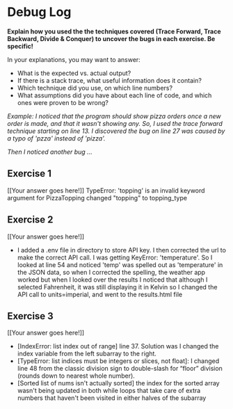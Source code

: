 # Debug Log

**Explain how you used the the techniques covered (Trace Forward, Trace Backward, Divide & Conquer) to uncover the bugs in each exercise. Be specific!**

In your explanations, you may want to answer:

- What is the expected vs. actual output?
- If there is a stack trace, what useful information does it contain?
- Which technique did you use, on which line numbers?
- What assumptions did you have about each line of code, and which ones were proven to be wrong?

_Example: I noticed that the program should show pizza orders once a new order is made, and that it wasn't showing any. So, I used the trace forward technique starting on line 13. I discovered the bug on line 27 was caused by a typo of 'pzza' instead of 'pizza'._

_Then I noticed another bug ..._

## Exercise 1

[[Your answer goes here!]]
TypeError: 'topping' is an invalid keyword argument for PizzaTopping
changed "topping" to topping_type



## Exercise 2

[[Your answer goes here!]]
- I added a .env file in directory to store API key. I then corrected the url to make the correct API call. I was getting  KeyError: 'temperature'. So I looked at line 54 and noticed 'temp' was spelled out as 'temperature' in the JSON data, so when I corrected the spelling, the weather app worked but when I looked over the results I noticed that although I selected Fahrenheit, it was still displaying it in Kelvin so I changed the API call to units=imperial, and went to the results.html file  

## Exercise 3

[[Your answer goes here!]]
- [IndexError: list index out of range] line 37. Solution was I changed the index variable from the left subarray to the right.
- [TypeError: list indices must be integers or slices, not float]: I changed line 48 from the classic division sign to double-slash for “floor” division (rounds down to nearest whole number).
- [Sorted list of nums isn't actually sorted] the index for the sorted array wasn't being updated in both while loops that take care of extra numbers that haven't been visited in either halves of the subarray
